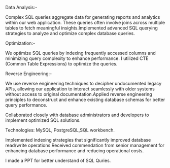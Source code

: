 Data Analysis:- 

Complex SQL queries aggregate data for generating reports and analytics within our web application. These queries often involve joins across multiple tables to fetch meaningful insights.Implemented advanced SQL querying strategies to analyze and optimize complex database queries.

Optimization:-

We optimize SQL queries by indexing frequently accessed columns and minimizing query complexity to enhance performance. I utilized CTE (Common Table Expressions) to optimize the queries.

Reverse Engineering:-

We use reverse engineering techniques to decipher undocumented legacy APIs, allowing our application to interact seamlessly with older systems without access to original documentation.Applied reverse engineering principles to deconstruct and enhance existing database schemas for better query performance.

Collaborated closely with database administrators and developers to implement optimized SQL solutions.

Technologies: MySQL, PostgreSQL,SQL workbench.

Implemented indexing strategies that significantly improved database read/write operations.Received commendation from senior management for enhancing database performance and reducing operational costs.

I made a PPT for better understand of SQL Quries. 


